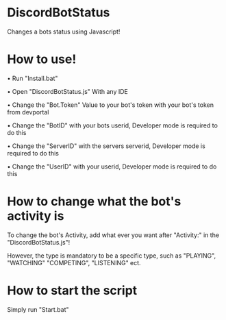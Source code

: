 # DiscordBotStatus
Changes a bots status using Javascript!
# How to use!
• Run "Install.bat"

• Open "DiscordBotStatus.js" With any IDE

• Change the "Bot.Token" Value to your bot's token with your bot's token from devportal

• Change the "BotID" with your bots userid, Developer mode is required to do this

• Change the "ServerID" with the servers serverid, Developer mode is required to do this

• Change the "UserID" with your userid, Developer mode is required to do this

# How to change what the bot's activity is
To change the bot's Activity, add what ever you want after "Activity:" in the "DiscordBotStatus.js"!

However, the type is mandatory to be a specific type, such as "PLAYING", "WATCHING" "COMPETING", "LISTENING" ect.

# How to start the script
Simply run "Start.bat"
